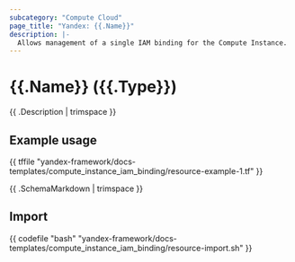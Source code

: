 ```yaml
---
subcategory: "Compute Cloud"
page_title: "Yandex: {{.Name}}"
description: |-
  Allows management of a single IAM binding for the Compute Instance.
---
```


# {{.Name}} ({{.Type}})

{{ .Description | trimspace }}

## Example usage

{{ tffile "yandex-framework/docs-templates/compute_instance_iam_binding/resource-example-1.tf" }}

{{ .SchemaMarkdown | trimspace }}

## Import

{{ codefile "bash" "yandex-framework/docs-templates/compute_instance_iam_binding/resource-import.sh" }}
